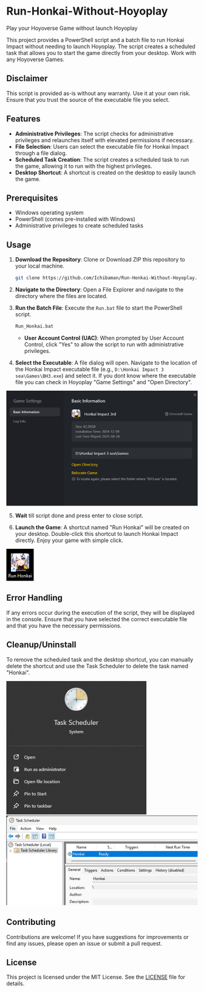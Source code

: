 # Run-Honkai-Without-Hoyoplay
Play your Hoyoverse Game without launch Hoyoplay

This project provides a PowerShell script and a batch file to run Honkai Impact without needing to launch Hoyoplay. The script creates a scheduled task that allows you to start the game directly from your desktop. Work with any Hoyoverse Games.

## Disclaimer

This script is provided as-is without any warranty. Use it at your own risk. Ensure that you trust the source of the executable file you select.

## Features

- **Administrative Privileges**: The script checks for administrative privileges and relaunches itself with elevated permissions if necessary.
- **File Selection**: Users can select the executable file for Honkai Impact through a file dialog.
- **Scheduled Task Creation**: The script creates a scheduled task to run the game, allowing it to run with the highest privileges.
- **Desktop Shortcut**: A shortcut is created on the desktop to easily launch the game.

## Prerequisites

- Windows operating system
- PowerShell (comes pre-installed with Windows)
- Administrative privileges to create scheduled tasks

## Usage

1. **Download the Repository**: Clone or Download ZIP this repository to your local machine.

   ```bash
   git clone https://github.com/Ichibaman/Run-Honkai-Without-Hoyoplay.git
   ```

2. **Navigate to the Directory**: Open a File Explorer and navigate to the directory where the files are located.

3. **Run the Batch File**: Execute the `Run.bat` file to start the PowerShell script.

   ```bash
   Run_Honkai.bat
   ```
   - **User Account Control (UAC)**: When prompted by User Account Control, click "Yes" to allow the script to run with administrative privileges.

4. **Select the Executable**: A file dialog will open. Navigate to the location of the Honkai Impact executable file (e.g., `D:\Honkai Impact 3 sea\Games\BH3.exe`) and select it. If you dont know where the executable file you can check in Hoyoplay "Game Settings" and "Open Directory".

![easysteps](https://github.com/Ichibaman/Run-Honkai-Without-Hoyoplay/blob/main/image/GameSettings.png)

5. **Wait** till script done and press enter to close script.

6. **Launch the Game**: A shortcut named "Run Honkai" will be created on your desktop. Double-click this shortcut to launch Honkai Impact directly. Enjoy your game with simple click.

![easysteps](https://github.com/Ichibaman/Run-Honkai-Without-Hoyoplay/blob/main/image/Shortcut.png)

## Error Handling

If any errors occur during the execution of the script, they will be displayed in the console. Ensure that you have selected the correct executable file and that you have the necessary permissions.

## Cleanup/Uninstall

To remove the scheduled task and the desktop shortcut, you can manually delete the shortcut and use the Task Scheduler to delete the task named "Honkai".

![easysteps](https://github.com/Ichibaman/Run-Honkai-Without-Hoyoplay/blob/main/image/TaskScheduler1.png)
![easysteps](https://github.com/Ichibaman/Run-Honkai-Without-Hoyoplay/blob/main/image/TaskScheduler.png)

## Contributing

Contributions are welcome! If you have suggestions for improvements or find any issues, please open an issue or submit a pull request.

## License

This project is licensed under the MIT License. See the [LICENSE](LICENSE) file for details.


